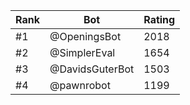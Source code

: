 Rank|Bot|Rating
---|---|---
#1|@OpeningsBot|2018
#2|@SimplerEval|1654
#3|@DavidsGuterBot|1503
#4|@pawnrobot|1199
